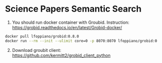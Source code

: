 # Science Papers Semantic Search

1. You should run docker container with Groubid. Instruction: https://grobid.readthedocs.io/en/latest/Grobid-docker/

```bash
docker pull lfoppiano/grobid:0.8.0
docker run --rm --init --ulimit core=0 -p 8070:8070 lfoppiano/grobid:0.8.0
```

2. Download groubit client: https://github.com/kermitt2/grobid_client_python
